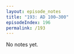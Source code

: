 ```yaml
---
layout: episode_notes
title: "193: AD 100–300"
episodeIndex: 196
permalink: /193
---
```

No notes yet.
